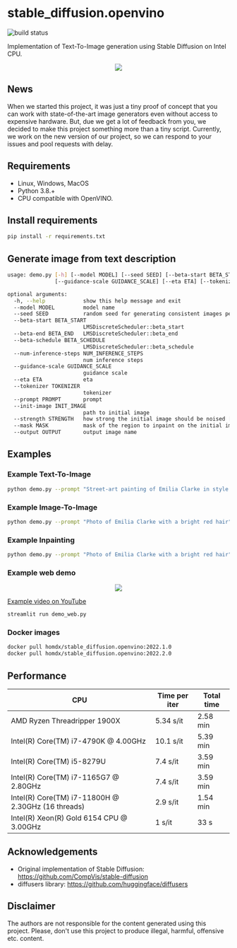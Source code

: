 # stable_diffusion.openvino

![build status](https://github.com/homdx/stable_diffusion.openvino/actions/workflows/docker-image.yml/badge.svg)

Implementation of Text-To-Image generation using Stable Diffusion on Intel CPU.
<p align="center">
  <img src="data/title.png"/>
</p>

## News

When we started this project, it was just a tiny proof of concept that you can work with state-of-the-art image generators even without access to expensive hardware.
But, due we get a lot of feedback from you, we decided to make this project something more than a tiny script.
Currently, we work on the new version of our project, so we can respond to your issues and pool requests with delay.


## Requirements

* Linux, Windows, MacOS
* Python 3.8.+
* CPU compatible with OpenVINO.

## Install requirements

```bash
pip install -r requirements.txt
```

## Generate image from text description

```bash
usage: demo.py [-h] [--model MODEL] [--seed SEED] [--beta-start BETA_START] [--beta-end BETA_END] [--beta-schedule BETA_SCHEDULE] [--num-inference-steps NUM_INFERENCE_STEPS]
               [--guidance-scale GUIDANCE_SCALE] [--eta ETA] [--tokenizer TOKENIZER] [--prompt PROMPT] [--init-image INIT_IMAGE] [--strength STRENGTH] [--mask MASK] [--output OUTPUT]

optional arguments:
  -h, --help            show this help message and exit
  --model MODEL         model name
  --seed SEED           random seed for generating consistent images per prompt
  --beta-start BETA_START
                        LMSDiscreteScheduler::beta_start
  --beta-end BETA_END   LMSDiscreteScheduler::beta_end
  --beta-schedule BETA_SCHEDULE
                        LMSDiscreteScheduler::beta_schedule
  --num-inference-steps NUM_INFERENCE_STEPS
                        num inference steps
  --guidance-scale GUIDANCE_SCALE
                        guidance scale
  --eta ETA             eta
  --tokenizer TOKENIZER
                        tokenizer
  --prompt PROMPT       prompt
  --init-image INIT_IMAGE
                        path to initial image
  --strength STRENGTH   how strong the initial image should be noised [0.0, 1.0]
  --mask MASK           mask of the region to inpaint on the initial image
  --output OUTPUT       output image name
  ```

## Examples

### Example Text-To-Image
```bash
python demo.py --prompt "Street-art painting of Emilia Clarke in style of Banksy, photorealism"
```

### Example Image-To-Image
```bash
python demo.py --prompt "Photo of Emilia Clarke with a bright red hair" --init-image ./data/input.png --strength 0.5
```

### Example Inpainting
```bash
python demo.py --prompt "Photo of Emilia Clarke with a bright red hair" --init-image ./data/input.png --mask ./data/mask.png --strength 0.5
```

### Example web demo
<p align="center">
  <img src="data/demo_web.png"/>
</p>

[Example video on YouTube](https://youtu.be/wkbrRr6PPcY)

```bash
streamlit run demo_web.py
```
### Docker images
```bash
docker pull homdx/stable_diffusion.openvino:2022.1.0
docker pull homdx/stable_diffusion.openvino:2022.2.0
```

## Performance

| CPU                                                   | Time per iter | Total time |
|-------------------------------------------------------|---------------|------------|
| AMD Ryzen Threadripper 1900X                          | 5.34 s/it     | 2.58 min   |
| Intel(R) Core(TM) i7-4790K  @ 4.00GHz                 | 10.1 s/it     | 5.39 min   |
| Intel(R) Core(TM) i5-8279U                            | 7.4 s/it      | 3.59 min   |
| Intel(R) Core(TM) i7-1165G7 @ 2.80GHz                 | 7.4 s/it      | 3.59 min   |
| Intel(R) Core(TM) i7-11800H @ 2.30GHz (16 threads)    | 2.9 s/it      | 1.54 min   |
| Intel(R) Xeon(R) Gold 6154 CPU @ 3.00GHz              | 1 s/it        | 33 s       |

## Acknowledgements

* Original implementation of Stable Diffusion: https://github.com/CompVis/stable-diffusion
* diffusers library: https://github.com/huggingface/diffusers

## Disclaimer

The authors are not responsible for the content generated using this project.
Please, don't use this project to produce illegal, harmful, offensive etc. content.
